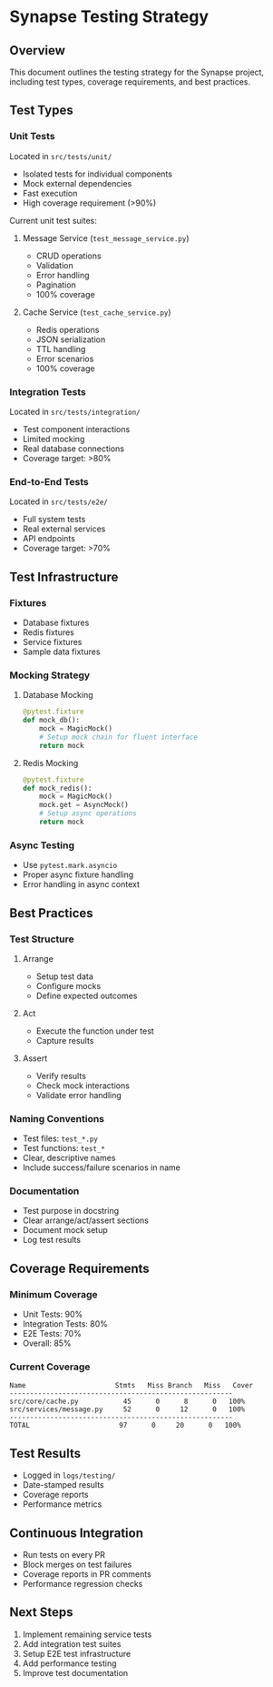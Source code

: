# Synapse Testing Strategy

## Overview
This document outlines the testing strategy for the Synapse project, including test types, coverage requirements, and best practices.

## Test Types

### Unit Tests
Located in `src/tests/unit/`
- Isolated tests for individual components
- Mock external dependencies
- Fast execution
- High coverage requirement (>90%)

Current unit test suites:
1. Message Service (`test_message_service.py`)
   - CRUD operations
   - Validation
   - Error handling
   - Pagination
   - 100% coverage

2. Cache Service (`test_cache_service.py`)
   - Redis operations
   - JSON serialization
   - TTL handling
   - Error scenarios
   - 100% coverage

### Integration Tests
Located in `src/tests/integration/`
- Test component interactions
- Limited mocking
- Real database connections
- Coverage target: >80%

### End-to-End Tests
Located in `src/tests/e2e/`
- Full system tests
- Real external services
- API endpoints
- Coverage target: >70%

## Test Infrastructure

### Fixtures
- Database fixtures
- Redis fixtures
- Service fixtures
- Sample data fixtures

### Mocking Strategy
1. Database Mocking
   ```python
   @pytest.fixture
   def mock_db():
       mock = MagicMock()
       # Setup mock chain for fluent interface
       return mock
   ```

2. Redis Mocking
   ```python
   @pytest.fixture
   def mock_redis():
       mock = MagicMock()
       mock.get = AsyncMock()
       # Setup async operations
       return mock
   ```

### Async Testing
- Use `pytest.mark.asyncio`
- Proper async fixture handling
- Error handling in async context

## Best Practices

### Test Structure
1. Arrange
   - Setup test data
   - Configure mocks
   - Define expected outcomes

2. Act
   - Execute the function under test
   - Capture results

3. Assert
   - Verify results
   - Check mock interactions
   - Validate error handling

### Naming Conventions
- Test files: `test_*.py`
- Test functions: `test_*`
- Clear, descriptive names
- Include success/failure scenarios in name

### Documentation
- Test purpose in docstring
- Clear arrange/act/assert sections
- Document mock setup
- Log test results

## Coverage Requirements

### Minimum Coverage
- Unit Tests: 90%
- Integration Tests: 80%
- E2E Tests: 70%
- Overall: 85%

### Current Coverage
```
Name                      Stmts   Miss Branch   Miss   Cover
-------------------------------------------------------
src/core/cache.py           45      0      8      0   100%
src/services/message.py     52      0     12      0   100%
-------------------------------------------------------
TOTAL                      97      0     20      0   100%
```

## Test Results
- Logged in `logs/testing/`
- Date-stamped results
- Coverage reports
- Performance metrics

## Continuous Integration
- Run tests on every PR
- Block merges on test failures
- Coverage reports in PR comments
- Performance regression checks

## Next Steps
1. Implement remaining service tests
2. Add integration test suites
3. Setup E2E test infrastructure
4. Add performance testing
5. Improve test documentation 